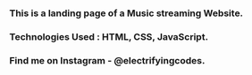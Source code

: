 ### This is a landing page of a Music streaming Website.

### Technologies Used : HTML, CSS, JavaScript.

### Find me on Instagram - @electrifyingcodes.

[Instagram]: https://www.instagram.com/electrifyingcodes